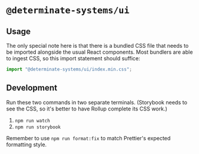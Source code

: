 # `@determinate-systems/ui`

## Usage

The only special note here is that there is a bundled CSS file that needs to be imported alongside the usual React components. Most bundlers are able to ingest CSS, so this import statement should suffice:

```javascript
import "@determinate-systems/ui/index.min.css";
```

## Development

Run these two commands in two separate terminals. (Storybook needs to see the CSS, so it's better to have Rollup complete its CSS work.)

1. `npm run watch`
2. `npm run storybook`

Remember to use `npm run format:fix` to match Prettier's expected formatting style.
